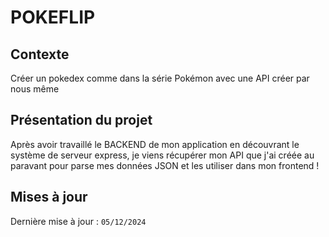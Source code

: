 # POKEFLIP
## Contexte
Créer un pokedex comme dans la série Pokémon avec une API créer par nous même
## Présentation du projet
Après avoir travaillé le BACKEND de mon application en découvrant le système de serveur express, je viens récupérer mon API que j'ai créée au paravant pour parse mes données JSON et les utiliser dans mon frontend !
## Mises à jour
Dernière mise à jour : ```05/12/2024```
